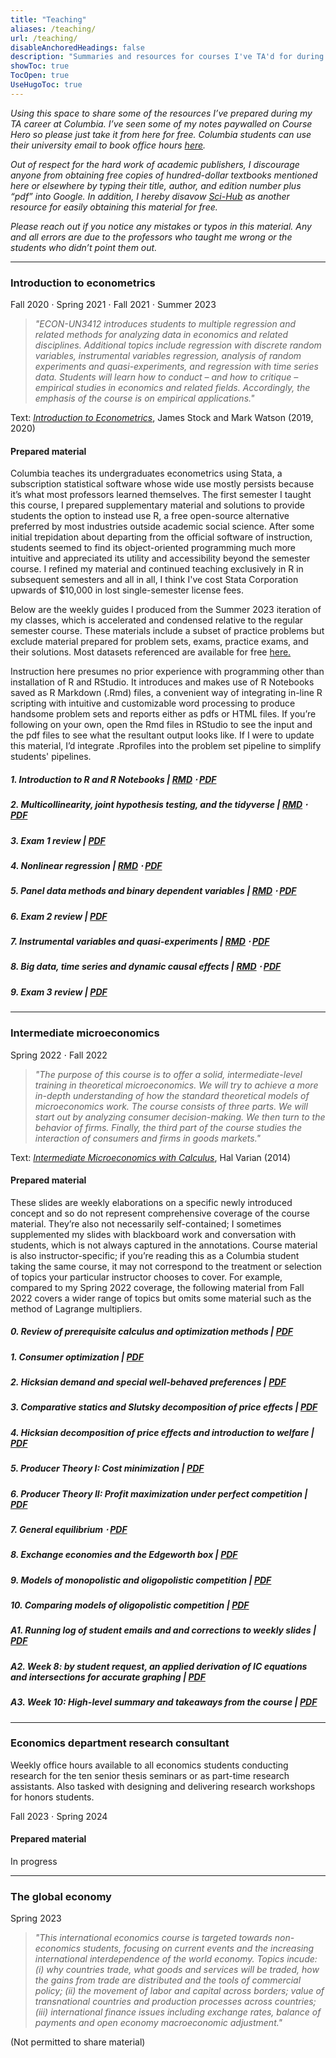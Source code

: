 ```yaml
---
title: "Teaching"
aliases: /teaching/
url: /teaching/
disableAnchoredHeadings: false
description: "Summaries and resources for courses I've TA'd for during my teaching career at Columbia University"
showToc: true
TocOpen: true
UseHugoToc: true
---
```


*Using this space to share some of the resources I’ve prepared during my TA career at Columbia. I’ve seen some of my notes paywalled on Course Hero so please just take it from here for free. Columbia students can use their university email to book office hours [here](https://calendly.com/wmadavis/).*  

*Out of respect for the hard work of academic publishers, I discourage anyone from obtaining free copies of hundred-dollar textbooks mentioned here or elsewhere by typing their title, author, and edition number plus “pdf” into Google. In addition, I hereby disavow [Sci-Hub](https://sci-hub.se/database) as another resource for easily obtaining this material for free.*


*Please reach out if you notice any mistakes or typos in this material. Any and all errors are due to the professors who taught me wrong or the students who didn’t point them out.*  

---

### Introduction to econometrics

Fall 2020 $\cdot$ Spring 2021 $\cdot$ Fall 2021 $\cdot$ Summer 2023  

> *"ECON-UN3412 introduces students to multiple regression and related methods for analyzing data in economics and related disciplines. Additional topics include regression with discrete random variables, instrumental variables regression, analysis of random experiments and quasi-experiments, and regression with time series data. Students will learn how to conduct – and how to critique – empirical studies in economics and related fields. Accordingly, the emphasis of the course is on empirical applications."*  

Text: [*Introduction to Econometrics*](https://www.sea-stat.com/wp-content/uploads/2020/08/James-H.-Stock-Mark-W.-Watson-Introduction-to-Econometrics-Global-Edition-Pearson-Education-Limited-2020.pdf), James Stock and Mark Watson (2019, 2020)

#### Prepared material

Columbia teaches its undergraduates econometrics using Stata, a subscription statistical software whose wide use mostly persists because it’s what most professors learned themselves. The first semester I taught this course, I prepared supplementary material and solutions to provide students the option to instead use R, a free open-source alternative preferred by most industries outside academic social science. After some initial trepidation about departing from the official software of instruction, students seemed to find its object-oriented programming much more intuitive and appreciated its utility and accessibility beyond the semester course. I refined my material and continued teaching exclusively in R in subsequent semesters and all in all, I think I've cost Stata Corporation upwards of $10,000 in lost single-semester license fees.

Below are the weekly guides I produced from the Summer 2023 iteration of my classes, which is accelerated and condensed relative to the regular semester course. These materials include a subset of practice problems but exclude material prepared for problem sets, exams, practice exams, and their solutions. Most datasets referenced are available for free [here.](https://www.princeton.edu/~mwatson/Stock-Watson_4E/Stock-Watson-Resources-4e.html)

Instruction here presumes no prior experience with programming other than installation of R and RStudio. It introduces and makes use of R Notebooks saved as R Markdown (.Rmd) files, a convenient way of integrating in-line R scripting with intuitive and customizable word processing to produce handsome problem sets and reports either as pdfs or HTML files. If you’re following on your own, open the Rmd files in RStudio to see the input and the pdf files to see what the resultant output looks like. If I were to update this material, I’d integrate .Rprofiles into the problem set pipeline to simplify students' pipelines.

##### 1. Introduction to R and R Notebooks | [RMD](/teaching/metrics-2023-summer/01-R-Introduction.Rmd) $\cdot$ [PDF](/teaching/metrics-2023-summer/01-R-Introduction.pdf)

##### 2. Multicollinearity, joint hypothesis testing, and the tidyverse   |   [RMD](/teaching/metrics-2023-summer/02-Multicollinearity-JointHypotheses.Rmd) $\cdot$ [PDF](/teaching/metrics-2023-summer/02-Multicollinearity-JointHypotheses.pdf)

##### 3. Exam 1 review   |   [PDF](/teaching/metrics-2023-summer/03-ExtraNotes.pdf)

##### 4. Nonlinear regression   |   [RMD](/teaching/metrics-2023-summer/04-NonLinearRegression.Rmd) $\cdot$ [PDF](/teaching/metrics-2023-summer/04-NonLinearRegression.pdf)

##### 5. Panel data methods and binary dependent variables   |   [RMD](/teaching/metrics-2023-summer/05-Panels-BinaryDVs.Rmd) $\cdot$ [PDF](/teaching/metrics-2023-summer/05-Panels-BinaryDVs.pdf)

##### 6. Exam 2 review   |   [PDF](/teaching/metrics-2023-summer/05-FixedEffects.pdf)

##### 7. Instrumental variables and quasi-experiments   |   [RMD](/teaching/metrics-2023-summer/07-Instruments-Experiments.Rmd) $\cdot$ [PDF](/teaching/metrics-2023-summer/07-Instruments-Experiments.pdf)

##### 8. Big data, time series and dynamic causal effects   |   [RMD](/teaching/metrics-2023-summer/08-TimeSeries-DynamicCausalEffects.Rmd) $\cdot$ [PDF](/teaching/metrics-2023-summer/08-TimeSeries-DynamicCausalEffects.pdf)

##### 9. Exam 3 review   |   [PDF](/teaching/metrics/2023-summer/09-Exam3-Review.pdf)

---

### Intermediate microeconomics

Spring 2022 $\cdot$ Fall 2022  

> *"The purpose of this course is to offer a solid, intermediate-level training in theoretical microeconomics. We will try to achieve a more in-depth understanding of how the standard theoretical models of microeconomics work. The course consists of three parts. We will start out by analyzing consumer decision-making. We then turn to the behavior of firms. Finally, the third part of the course studies the interaction of consumers and firms in goods markets."*  

Text: [*Intermediate Microeconomics with Calculus*](https://fac.ksu.edu.sa/sites/default/files/microeco-_varian.pdf), Hal Varian (2014)

#### Prepared material

These slides are weekly elaborations on a specific newly introduced concept and so do not represent comprehensive coverage of the course material. They’re also not necessarily self-contained; I sometimes supplemented my slides with blackboard work and conversation with students, which is not always captured in the annotations. Course material is also instructor-specific; if you’re reading this as a Columbia student taking the same course, it may not correspond to the treatment or selection of topics your particular instructor chooses to cover. For example, compared to my Spring 2022 coverage, the following material from Fall 2022 covers a wider range of topics but omits some material such as the method of Lagrange multipliers.

##### 0. Review of prerequisite calculus and optimization methods   |   [PDF](/teaching/micro-2022-fall/00-OptimizationReview.pdf)

##### 1. Consumer optimization   |   [PDF](/teaching/micro-2022-fall/01-ConsumerOptimization.pdf)

##### 2. Hicksian demand and special well-behaved preferences   |   [PDF](/teaching/micro-2022-fall/02-HicksianDemand-SpecialPreferences.pdf)

##### 3. Comparative statics and Slutsky decomposition of price effects   |   [PDF](/teaching/micro-2022-fall/03-ComparativeStatics-IncomeSubstitutionEffects.pdf)

##### 4. Hicksian decomposition of price effects and introduction to welfare   |   [PDF](/teaching/micro-2022-fall/04-HicksianDecomposition-Welfare.pdf)

##### 5. Producer Theory I: Cost minimization   |   [PDF](/teaching/micro-2022-fall/05-ProducerTheory-CostMinimization.pdf)

##### 6. Producer Theory II: Profit maximization under perfect competition   |   [PDF](/teaching/micro-2022-fall/06-ProducerTheory-ProfitMaximization-MarketEquilibrium.pdf)

##### 7. General equilibrium $\cdot$ [PDF](/teaching/micro-2022-fall/07-GeneralEquilibrium.pdf)

##### 8. Exchange economies and the Edgeworth box   |   [PDF](/teaching/micro-2022-fall/08-ExchangeEconomies-MarketClearing-NonInteriorSolutions.pdf)

##### 9. Models of monopolistic and oligopolistic competition   |   [PDF](/teaching/micro-2022-fall/09-ImperfectCompetition.pdf)

##### 10. Comparing models of oligopolistic competition   |   [PDF](/teaching/micro-2022-fall/10-FinalReview.pdf)

##### A1. Running log of student emails and and corrections to weekly slides   |   [PDF](/teaching/micro-2022-fall/00-RunningUpdates.pdf)

##### A2. Week 8: by student request, an applied derivation of IC equations and intersections for accurate graphing   |   [PDF](/teaching/micro-2022-fall/08-GraphingExample.pdf)

##### A3. Week 10: High-level summary and takeaways from the course   |   [PDF](/teaching/micro-2022-fall/10-CourseSummary.pdf)

---

### Economics department research consultant

Weekly office hours available to all economics students conducting research for the ten senior thesis seminars or as part-time research assistants. Also tasked with designing and delivering research workshops for honors students.

Fall 2023 $\cdot$ Spring 2024

#### Prepared material

In progress

---

### The global economy

Spring 2023

> *"This international economics course is targeted towards non-economics students, focusing on current events and the increasing international interdependence of the world economy. Topics incude: (i) why countries trade, what goods and services will be traded, how the gains from trade are distributed and the tools of commercial policy; (ii) the movement of labor and capital across borders; value of transnational countries and production processes across countries; (iii) international finance issues including exchange rates, balance of payments and open economy macroeconomic adjustment."*

(Not permitted to share material)